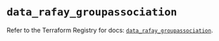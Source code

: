 # `data_rafay_groupassociation`

Refer to the Terraform Registry for docs: [`data_rafay_groupassociation`](https://registry.terraform.io/providers/rafaysystems/rafay/1.1.52/docs/data-sources/groupassociation).
